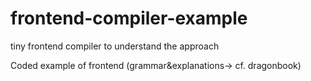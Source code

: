# frontend-compiler-example
tiny frontend compiler to understand the approach


Coded example of frontend (grammar&explanations-> cf. dragonbook)
